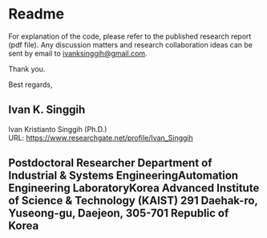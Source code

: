 # Readme

For explanation of the code, please refer to the published research report (pdf file).
Any discussion matters and research collaboration ideas can be sent by email to ivanksinggih@gmail.com.

Thank you.

Best regards,

Ivan K. Singgih
--------------------------------------------------------------------------
Ivan Kristianto Singgih (Ph.D.)
URL: https://www.researchgate.net/profile/Ivan_Singgih

Postdoctoral Researcher
Department of Industrial & Systems EngineeringAutomation Engineering LaboratoryKorea Advanced Institute of Science & Technology (KAIST)
291 Daehak-ro, Yuseong-gu, Daejeon, 305-701
Republic of Korea
--------------------------------------------------------------------------
